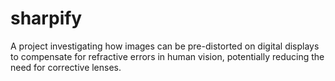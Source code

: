 # sharpify
A project investigating how images can be pre-distorted on digital displays to compensate for refractive errors in human vision, potentially reducing the need for corrective lenses.
